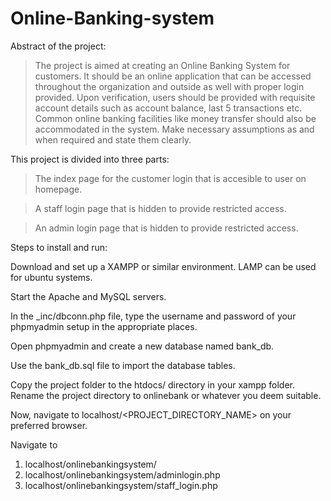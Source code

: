 

# Online-Banking-system       


Abstract of the project:
>The project is aimed at creating an Online Banking System for customers. It should be an online
application that can be accessed throughout the organization and outside as well with proper login provided. Upon verification, users should be provided with requisite account details such as account balance, last 5 transactions etc. Common online banking facilities like money transfer should also be accommodated in the system. Make necessary assumptions as and when required and state them clearly.



This project is divided into three parts: 

>The index page for the customer login that is accesible to user on homepage.

>A staff login page that is hidden to provide restricted access.

>An admin login page that is hidden to provide restricted access.


Steps to install and run:

Download and set up a XAMPP or similar environment. LAMP can be used for ubuntu systems.

Start the Apache and MySQL servers.

In the _inc/dbconn.php file, type the username and password of your phpmyadmin setup in the appropriate places.

Open phpmyadmin and create a new database named bank_db. 

Use the bank_db.sql file to import the database tables.

Copy the project folder to the htdocs/ directory in your xampp folder. Rename the project directory to onlinebank or whatever you deem suitable.

Now, navigate to localhost/<PROJECT_DIRECTORY_NAME> on your preferred browser.

Navigate to 
1. localhost/onlinebankingsystem/
2. localhost/onlinebankingsystem/adminlogin.php
3. localhost/onlinebankingsystem/staff_login.php




